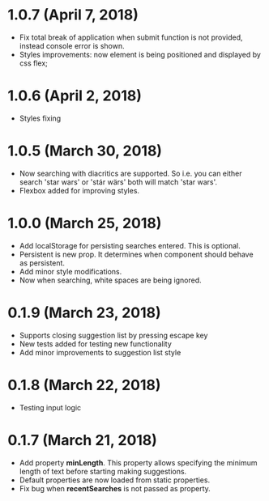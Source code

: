 # 1.0.7 (April 7, 2018)

* Fix total break of application when submit function is not provided, instead console error is shown.
* Styles improvements: now element is being positioned and displayed by css flex;

# 1.0.6 (April 2, 2018)

* Styles fixing 


# 1.0.5 (March 30, 2018)

* Now searching with diacritics are supported. So i.e. you can either search 'star wars' or 'stár wärs' both will match 'star wars'. 
* Flexbox added for improving styles. 

# 1.0.0 (March 25, 2018)

* Add localStorage for persisting searches entered. This is optional.
* Persistent is new prop. It determines when component should behave as persistent.
* Add minor style modifications.
* Now when searching, white spaces are being ignored.

# 0.1.9 (March 23, 2018)

* Supports closing suggestion list by pressing escape key
* New tests added for testing new functionality
* Add minor improvements to suggestion list style

# 0.1.8 (March 22, 2018)

* Testing input logic

# 0.1.7 (March 21, 2018)

* Add property **minLength**. This property allows specifying the minimum length of text before starting making suggestions.
* Default properties are now loaded from static properties.
* Fix bug when **recentSearches** is not passed as property. 
